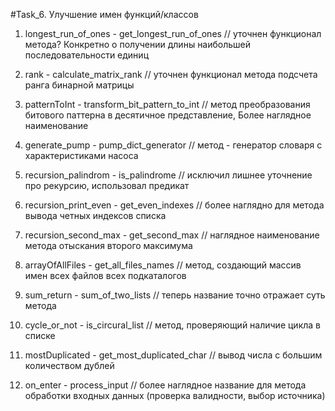 #Task_6. Улучшение имен функций/классов

1) longest_run_of_ones - get_longest_run_of_ones
// уточнен функционал метода? Конкретно о получении длины наибольшей последовательности единиц

2) rank - calculate_matrix_rank
// уточнен функционал метода подсчета ранга бинарной матрицы

3) patternToInt - transform_bit_pattern_to_int
// метод преобразования битового паттерна в десятичное представление, Более наглядное наименование

4) generate_pump - pump_dict_generator
// метод - генератор словаря с характеристиками насоса

5) recursion_palindrom - is_palindrome
// исключил лишнее уточнение про рекурсию, использовал предикат

6) recursion_print_even - get_even_indexes 
// более наглядно для метода вывода четных индексов списка

7) recursion_second_max - get_second_max
// наглядное наименование метода отыскания второго максимума

8) arrayOfAllFiles - get_all_files_names
// метод, создающий массив имен всех файлов всех подкаталогов

9) sum_return - sum_of_two_lists
// теперь название точно отражает суть метода

10) cycle_or_not - is_circural_list
// метод, проверяющий наличие цикла в списке

11) mostDuplicated - get_most_duplicated_char
// вывод числа с большим количеством дублей

12) on_enter - process_input
// более наглядное название для метода обработки входных данных (проверка валидности, выбор источника)
